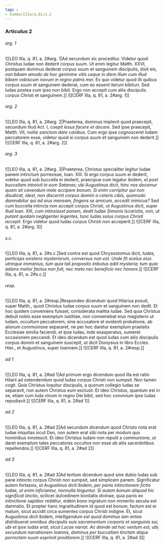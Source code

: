 ```yaml
---
tags : 
- Summa/IIIa/q.81/a.2
---
```


### Articulus 2

###### arg. 1
![[LEO IIIa, q. 81, a. 2#arg. 1|Ad secundum sic proceditur. Videtur quod Christus Iudae non dederit corpus suum. Ut enim legitur Matth. XXVI, postquam dominus dederat corpus suum et sanguinem discipulis, dixit eis, *non bibam amodo de hoc genimine vitis usque in diem illum cum illud bibam vobiscum novum in regno patris mei*. Ex quo videtur quod illi quibus corpus suum et sanguinem dederat, cum eo essent iterum bibituri. Sed Iudas postea cum ipso non bibit. Ergo non accepit cum aliis discipulis corpus Christi et sanguinem.]]
![[CERF IIIa, q. 81, a. 2#arg. 1]]

###### arg. 2
![[LEO IIIa, q. 81, a. 2#arg. 2|Praeterea, dominus implevit quod praecepit, secundum illud Act. I, *coepit Iesus facere et docere*. Sed ipse praecepit, Matth. VII, *nolite sanctum dare canibus*. Cum ergo ipse cognosceret Iudam peccatorem esse, videtur quod ei corpus suum et sanguinem non dederit.]]
![[CERF IIIa, q. 81, a. 2#arg. 2]]

###### arg. 3
![[LEO IIIa, q. 81, a. 2#arg. 3|Praeterea, Christus specialiter legitur Iudae panem intinctum porrexisse, Ioan. XIII. Si ergo corpus suum ei dederit, videtur quod sub buccella ei dederit, praecipue cum legatur ibidem, *et post buccellam introivit in eum Satanas*; ubi Augustinus dicit, *hinc nos docemur quam sit cavendum male accipere bonum. Si enim corripitur qui non diiudicat, idest, non discernit corpus domini a ceteris cibis, quomodo damnabitur qui ad eius mensam, fingens se amicum, accedit inimicus?* Sed cum buccella intincta non accepit corpus Christi, ut Augustinus dicit, super illud Ioan. XIII, *cum intinxisset panem, dedit Iudae Simonis Iscariotis, non, ut putant quidam negligenter legentes, tunc Iudas solus corpus Christi accepit*. Ergo videtur quod Iudas corpus Christi non acceperit.]]
![[CERF IIIa, q. 81, a. 2#arg. 3]]

###### s.c.
![[LEO IIIa, q. 81, a. 2#s.c.|Sed contra est quod Chrysostomus dicit, *Iudas, particeps existens mysteriorum, conversus non est. Unde fit scelus eius utrinque immanius, tum quia tali proposito imbutus adiit mysteria; tum quia adiens melior factus non fuit, nec metu nec beneficio nec honore*.]]
![[CERF IIIa, q. 81, a. 2#s.c.]]

###### resp.
![[LEO IIIa, q. 81, a. 2#resp.|Respondeo dicendum quod Hilarius posuit, super Matth., quod Christus Iudae corpus suum et sanguinem non dedit. Et hoc quidem conveniens fuisset, considerata malitia Iudae. Sed quia Christus debuit nobis esse exemplum iustitiae, non conveniebat eius magisterio ut Iudam, occultum peccatorem, sine accusatore et evidenti probatione, ab aliorum communione separaret, ne per hoc daretur exemplum praelatis Ecclesiae similia faciendi; et ipse Iudas, inde exasperatus, sumeret occasionem peccandi. Et ideo dicendum est quod Iudas cum aliis discipulis corpus domini et sanguinem suscepit, ut dicit Dionysius in libro Eccles. Hier., et Augustinus, super Ioannem.]]
![[CERF IIIa, q. 81, a. 2#resp.]]

###### ad 1
![[LEO IIIa, q. 81, a. 2#ad 1|Ad primum ergo dicendum quod illa est ratio Hilarii ad ostendendum quod Iudas corpus Christi non sumpsit. Non tamen cogit. Quia Christus loquitur discipulis, a quorum collegio Iudas se separavit, non autem Christus eum exclusit. Et ideo Christus, quantum est in se, etiam cum Iuda vinum in regno Dei bibit, sed hoc convivium ipse Iudas repudiavit.]]
![[CERF IIIa, q. 81, a. 2#ad 1]]

###### ad 2
![[LEO IIIa, q. 81, a. 2#ad 2|Ad secundum dicendum quod Christo nota erat Iudae iniquitas sicut Deo, non autem erat sibi nota per modum quo hominibus innotescit. Et ideo Christus Iudam non repulit a communione, ut daret exemplum tales peccatores occultos non esse ab aliis sacerdotibus repellendos.]]
![[CERF IIIa, q. 81, a. 2#ad 2]]

###### ad 3
![[LEO IIIa, q. 81, a. 2#ad 3|Ad tertium dicendum quod sine dubio Iudas sub pane intincto corpus Christi non sumpsit, sed simplicem panem. Significatur autem fortassis, ut Augustinus dicit ibidem, *per panis intinctionem fictio Iudae, ut enim inficiantur, nonnulla tinguntur. Si autem bonum aliquod hic significat tinctio*, scilicet dulcedinem bonitatis divinae, quia panis ex intinctione sapidior redditur, eidem bono ingratum non immerito secuta est damnatio. Et propter hanc ingratitudinem id quod est bonum, factum est ei malum, sicut accidit circa sumentes corpus Christi indigne. Et, sicut Augustinus dicit ibidem, *intelligendum est quod dominus iam antea distribuerat omnibus discipulis suis sacramentum corporis et sanguinis sui, ubi et ipse Iudas erat, sicut Lucas narrat. Ac deinde ad hoc ventum est, ubi, secundum narrationem Ioannis, dominus per buccellam tinctam atque porrectam suum exprimit proditorem*.]]
![[CERF IIIa, q. 81, a. 2#ad 3]]

